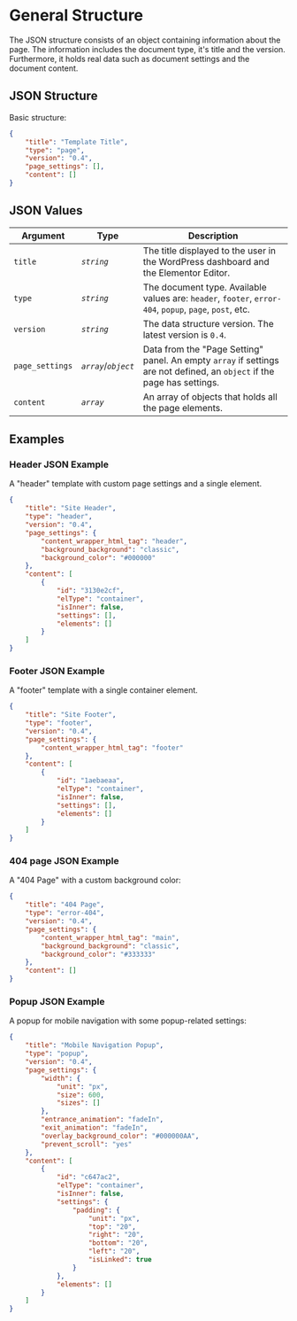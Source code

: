 # General Structure

<Badge type="tip" vertical="top" text="Elementor Core" /> <Badge type="warning" vertical="top" text="Advanced" />

The JSON structure consists of an object containing information about the page. The information includes the document type, it's title and the version. Furthermore, it holds real data such as document settings and the document content.

## JSON Structure

Basic structure:

```json
{
	"title": "Template Title",
	"type": "page",
	"version": "0.4",
	"page_settings": [],
	"content": []
}
```

## JSON Values

| Argument        | Type                 | Description |
|-----------------|----------------------|-------------|
| `title`         | _`string`_           | The title displayed to the user in the WordPress dashboard and the Elementor Editor. |
| `type`          | _`string`_           | The document type. Available values are: `header`, `footer`, `error-404`, `popup`, `page`, `post`, etc. |
| `version`       | _`string`_           | The data structure version. The latest version is `0.4`. |
| `page_settings` | _`array`_/_`object`_ | Data from the "Page Setting" panel. An empty `array` if settings are not defined, an `object` if the page has settings. |
| `content`       | _`array`_            | An array of objects that holds all the page elements. |

## Examples

### Header JSON Example

A "header" template with custom page settings and a single element.

```json
{
	"title": "Site Header",
	"type": "header",
	"version": "0.4",
	"page_settings": {
		"content_wrapper_html_tag": "header",
		"background_background": "classic",
		"background_color": "#000000"
	},
	"content": [
		{
			"id": "3130e2cf",
			"elType": "container",
			"isInner": false,
			"settings": [],
			"elements": []
		}
	]
}
```

### Footer JSON Example

A "footer" template with a single container element.

```json
{
	"title": "Site Footer",
	"type": "footer",
	"version": "0.4",
	"page_settings": {
		"content_wrapper_html_tag": "footer"
	},
	"content": [
		{
			"id": "1aebaeaa",
			"elType": "container",
			"isInner": false,
			"settings": [],
			"elements": []
		}
	]
}
```

### 404 page JSON Example

A "404 Page" with a custom background color:

```json
{
	"title": "404 Page",
	"type": "error-404",
	"version": "0.4",
	"page_settings": {
		"content_wrapper_html_tag": "main",
		"background_background": "classic",
		"background_color": "#333333"
	},
	"content": []
}
```

### Popup JSON Example

A popup for mobile navigation with some popup-related settings:

```json
{
	"title": "Mobile Navigation Popup",
	"type": "popup",
	"version": "0.4",
	"page_settings": {
		"width": {
			"unit": "px",
			"size": 600,
			"sizes": []
		},
		"entrance_animation": "fadeIn",
		"exit_animation": "fadeIn",
		"overlay_background_color": "#000000AA",
		"prevent_scroll": "yes"
	},
	"content": [
		{
			"id": "c647ac2",
			"elType": "container",
			"isInner": false,
			"settings": {
				"padding": {
					"unit": "px",
					"top": "20",
					"right": "20",
					"bottom": "20",
					"left": "20",
					"isLinked": true
				}
			},
			"elements": []
		}
	]
}
```
